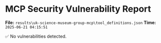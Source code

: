# MCP Security Vulnerability Report
**File:** `results\uk-science-museum-group-mcp\tool_definitions.json`
**Time:** `2025-06-21 04:15:51`

✅ No vulnerabilities detected.